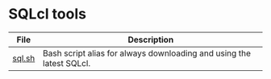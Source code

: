 # SQLcl tools

| File | Description   |
|------|---------------|
| [sql.sh](./sql.sh) | Bash script alias for always downloading and using the latest SQLcl. |
